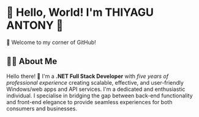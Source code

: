 # 🌟 Hello, World! I'm THIYAGU ANTONY 🌟

👋 Welcome to my corner of GitHub!

## 👨‍💻 About Me 
Hello there! 👋 I'm a **.NET Full Stack Developer** with *five years of professional experience* creating scalable, effective, and user-friendly Windows/web apps and API services. I'm a dedicated and enthusiastic individual. I specialise in bridging the gap between back-end functionality and front-end elegance to provide seamless experiences for both consumers and businesses.


